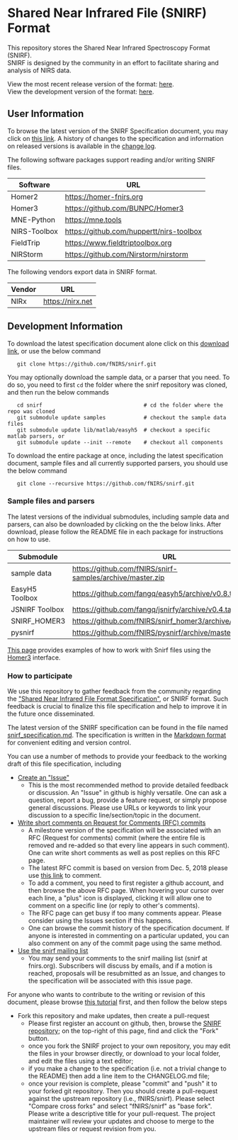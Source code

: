 # Shared Near Infrared File (SNIRF) Format

This repository stores the Shared Near Infrared Spectroscopy Format (SNIRF).  
SNIRF is designed by the community in an effort to facilitate sharing and analysis of NIRS data.

View the most recent release version of the format: [here](https://github.com/fNIRS/snirf/blob/da550abf7ec70084e31ba428df09a9dcbf3e6036/snirf_specification.md).  
View the development version of the format: [here](snirf_specification.md).   


## User Information

To browse the latest version of the SNIRF Specification document, you may click on 
[this link](snirf_specification.md). A history of changes to the specification and
information on released versions is available in the [change log](CHANGELOG.md).

The following software packages support reading and/or writing SNIRF files.

| Software       |                   URL                        |
|----------------|----------------------------------------------|
| Homer2         | https://homer-fnirs.org                      |
| Homer3         | https://github.com/BUNPC/Homer3              |
| MNE-Python     | https://mne.tools                            |
| NIRS-Toolbox   | https://github.com/huppertt/nirs-toolbox     |
| FieldTrip      | https://www.fieldtriptoolbox.org             |
| NIRStorm       | https://github.com/Nirstorm/nirstorm         |


The following vendors export data in SNIRF format.

| Vendor         |              URL                 |
|----------------|----------------------------------|
| NIRx           | https://nirx.net                 |


## Development Information

To download the latest specification document alone click on this
[download link](https://github.com/fNIRS/snirf/archive/master.zip),
or use the below command
```
   git clone https://github.com/fNIRS/snirf.git
```

You may optionally download the sample data, or a parser that you need. To do so, you need
to first `cd` the folder where the snirf repository was cloned, and then run the below commands
```
   cd snirf                                # cd the folder where the repo was cloned
   git submodule update samples            # checkout the sample data files 
   git submodule update lib/matlab/easyh5  # checkout a specific matlab parsers, or
   git submodule update --init --remote    # checkout all components
```

To download the entire package at once, including the latest specification document, 
sample files and all currently supported parsers, you should use the below command
```
   git clone --recursive https://github.com/fNIRS/snirf.git
```


### Sample files and parsers

The latest versions of the individual submodules, including sample data and parsers, can also 
be downloaded by clicking on the the below links. After download, please follow the README
file in each package for instructions on how to use.

| Submodule      |                               URL                         |
|----------------|-----------------------------------------------------------|
| sample data    | https://github.com/fNIRS/snirf-samples/archive/master.zip |
| EasyH5 Toolbox | https://github.com/fangq/easyh5/archive/v0.8.tar.gz       |
| JSNIRF Toolbox | https://github.com/fangq/jsnirfy/archive/v0.4.tar.gz      |
| SNIRF_HOMER3   | https://github.com/fNIRS/snirf_homer3/archive/master.zip  |
| pysnirf        | https://github.com/fNIRS/pysnirf/archive/master.zip       |

[This page](https://github.com/BUNPC/Homer3/wiki/Standalone-SNIRF-loading-and-saving) provides examples of how to work with Snirf files using the [Homer3](https://github.com/BUNPC/Homer3) interface.

### How to participate

We use this repository to gather feedback from the community regarding the 
["Shared Near Infrared File Format Specification"](snirf_specification.md), or SNIRF format. Such 
feedback is crucial to finalize this file specification and help to improve
it in the future once disseminated. 

The latest version of the SNIRF specification can be found in the file named 
[snirf_specification.md](snirf_specification.md). The specification is written
in the [Markdown format](https://github.com/adam-p/markdown-here/wiki/Markdown-Cheatsheet) 
for convenient editing and version control.

You can use a number of methods to provide your feedback to the working 
draft of this file specification, including

- [Create an "Issue"](https://github.com/fNIRS/snirf/issues)
  - This is the most recommended method to provide detailed feedback or 
    discussion. An "Issue" in github is highly versatile. One can ask a 
    question, report a bug, provide a feature request, or simply propose
    general discussions. Please use URLs or keywords to link your discussion 
    to a specific line/section/topic in the document.
- [Write short comments on Request for Comments (RFC) commits](https://github.com/fNIRS/snirf/commit/88baa2a2ed3347e868ec184b9daa4b357ddbbfd1)
  - A milestone version of the specification will be associated with an
    RFC (Request for comments) commit (where the entire file is removed
    and re-added so that every line appears in such comment). One can
    write short comments as well as post replies on this RFC page. 
  - The latest RFC commit is based on version from Dec. 5, 2018 please use
    [this link](https://github.com/fNIRS/snirf/commit/88baa2a2ed3347e868ec184b9daa4b357ddbbfd1) to comment.
  - To add a comment, you need to first register a github account, and then 
    browse the above RFC page. When hovering your cursor over each line, a 
    "plus" icon is displayed, clicking it will allow one to comment on a 
    specific line (or reply to other's comments).
  - The RFC page can get busy if too many comments appear. Please consider 
    using the Issues section if this happens.
  - One can browse the commit history of the specification document. If
    anyone is interested in commenting on a particular updated, you can also
    comment on any of the commit page using the same method.
- [Use the snirf mailing list](http://fnirs.org/resources/software/snirf/)
  - You may send your comments to the snirf mailing list (snirf at fnirs.org). 
    Subscribers will discuss by emails, and if a motion is reached, proposals
    will be resubmitted as an Issue, and changes to the specification will be
    associated with this issue page.

For anyone who wants to contribute to the writing or revision of this document,
please browse [this tutorial](https://kwafoo.coe.neu.edu/~fangq/share/snirf/tutorial.htm)
first, and then follow the below steps

- Fork this repository and make updates, then create a pull-request
  - Please first register an account on github, then, browse the 
    [SNIRF repository](https://github.com/fNIRS/snirf);
    on the top-right of this page, find and click the "Fork" button.
  - once you fork the SNIRF project to your own repository, you may edit the
    files in your browser directly, or download to your local folder, and 
    edit the files using a text editor;
  - if you make a change to the specification (i.e. not a trivial change to the README)
    then add a line item to the CHANGELOG.md file;
  - once your revision is complete, please "commit" and "push" it to your forked
    git repository. Then you should create a pull-request against the upstream
    repository (i.e., fNIRS/snirf). Please select "Compare cross forks" and 
    select "fNIRS/snirf" as "base fork". Please write a descriptive title for
    your pull-request. The project maintainer will review your updates
    and choose to merge to the upstream files or request revision from you.
    
